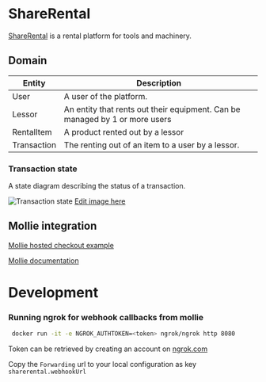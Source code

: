 # ShareRental

[ShareRental](www.sharerental.nl) is a rental platform for tools and machinery.

## Domain

| Entity      | Description                                                                 |
|-------------|-----------------------------------------------------------------------------|
| User        | A user of the platform.                                                     |
| Lessor      | An entity that rents out their equipment. Can be managed by 1 or more users |
| RentalItem  | A product rented out by a lessor                                            |
| Transaction | The renting out of an item to a user by a lessor.                           |

### Transaction state

A state diagram describing the status of a transaction.

![Transaction state](https://www.plantuml.com/plantuml/png/VP11QmCX48Nl-olcNCWVy50YPW_29jd3zj9IYd6dD5JNHST3_dsrH8bDoUqnxtsFcTa6KfwYDTtRqpjiDiyW3tAIV92l_QwxqS10U5I4Cvmku74Xz8sVq97BtT-Pu0VH3qCgoow3KPr_6-WBIqisSfGBqO_JDTconMB0jSQLi7OO3C7v6cYngXW8jMWqvWvy42dx_HkP8m8veBD55mbE-EaymgekDa7jEiVzEFJvhgeOx9N_JYqgW7PsDNXtKGtNptuSNwQkYEiZoTqYMrpcQCqF)
[Edit image here](https://www.plantuml.com/plantuml/uml/TP11QmCX48Nl-olcNCWVy50YPW_29jd3zj9IYd6dD5JNHST3_dsrH8a9kJryttlEp3QGyXIjwJvUFc6pUGLva9FaWtplTzsD1WR2eoASuNG1ZmkXR_mK7RdStRy9VX3zCAIox38OrVc_WNwmj6GZero8VfokP9ij5WEkDQw4jSDW2CvNe8rLnK2eHQCn3y6dI9dl2J971790Puik4fpmstc4LLri2hNZ7FVZqEUzgcAmL_utjQW0sjdL83t-Mk1osQ_ZszGLSJqakTjTjhZCqPe_)

## Mollie integration

[Mollie hosted checkout example](https://demo.mollie.com/en/one-off-payments/?name=ShareRental&methods=IDCCPPBTBCGIPRKBBPPS)

[Mollie documentation](https://docs.mollie.com/payments/accepting-payments)

# Development

### Running ngrok for webhook callbacks from mollie

```bash
 docker run -it -e NGROK_AUTHTOKEN=<token> ngrok/ngrok http 8080
```

Token can be retrieved by creating an account on [ngrok.com](https://dashboard.ngrok.com/)

Copy the `Forwarding` url to your local configuration as key `sharerental.webhookUrl`